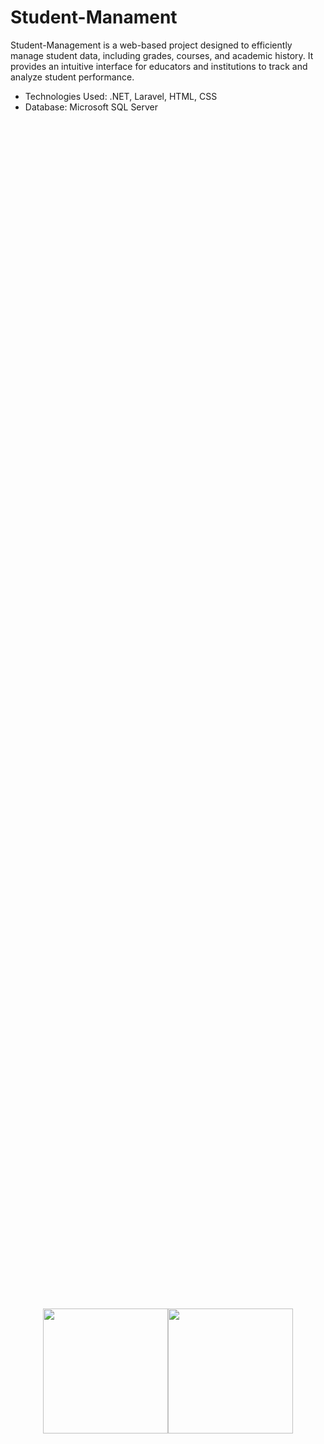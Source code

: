# Student-Manament
Student-Management is a web-based project designed to efficiently manage student data, including grades, courses, and academic history. It provides an intuitive interface for educators and institutions to track and analyze student performance.
- Technologies Used: .NET, Laravel, HTML, CSS
- Database: Microsoft SQL Server
  
<div style="display: flex; justify-content: center; align-items: center; height: 100vh;">
  <a href="https://dotnet.microsoft.com" target="_blank">
    <img src="https://upload.wikimedia.org/wikipedia/commons/thumb/7/7d/Microsoft_.NET_logo.svg/456px-Microsoft_.NET_logo.svg.png" width="200">
  </a>
  <a href="https://angular.dev/press-kit" target="_blank">
    <img src="https://upload.wikimedia.org/wikipedia/commons/thumb/c/cf/Angular_full_color_logo.svg/2048px-Angular_full_color_logo.svg.png" width="200">
  </a>
</div>



## Introduction Of Website
<h4>1. Student Manament </h3>
<p align="center">
  <img src="https://github.com/user-attachments/assets/4e7c6636-35f7-4dd6-afab-ee02a4442da6" width=900 ><br/>
</p> <br>

<h4>1. Course Manament </h3>
<p align="center">
  <img src="https://github.com/user-attachments/assets/0eaf2ed0-ab4a-4ece-b9c0-c9af8679308f" width=900 ><br/>
</p>




